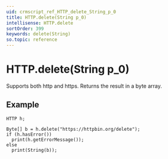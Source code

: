 ```yaml
---
uid: crmscript_ref_HTTP_delete_String_p_0
title: HTTP.delete(String p_0)
intellisense: HTTP.delete
sortOrder: 399
keywords: delete(String)
so.topic: reference
---
```


# HTTP.delete(String p_0)

Supports both http and https. Returns the result in a byte array.

## Example

    HTTP h;
    
    Byte[] b = h.delete("https://httpbin.org/delete");
    if (h.hasError())
      print(h.getErrorMessage());
    else
      print(String(b));

